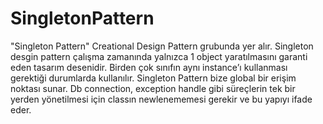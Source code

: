 # SingletonPattern

"Singleton Pattern" Creational Design Pattern grubunda yer alır.
Singleton desgin pattern çalışma zamanında yalnızca 1 object yaratılmasını garanti eden tasarım desenidir.
Birden çok sınıfın aynı instance’ı kullanması gerektiği durumlarda kullanılır.
Singleton Pattern bize global bir erişim noktası sunar.
Db connection, exception handle gibi süreçlerin tek bir yerden yönetilmesi için classın newlenememesi gerekir ve bu yapıyı ifade eder.
